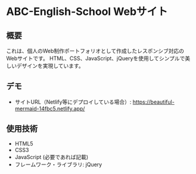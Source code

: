 # ABC-English-School Webサイト

## 概要
これは、個人のWeb制作ポートフォリオとして作成したレスポンシブ対応のWebサイトです。
HTML、CSS、JavaScript、jQueryを使用してシンプルで美しいデザインを実現しています。

## デモ
- サイトURL（Netlify等にデプロイしている場合）: https://beautiful-mermaid-14fbc5.netlify.app/

## 使用技術
- HTML5
- CSS3
- JavaScript (必要であれば記載)
- フレームワーク・ライブラリ: jQuery
